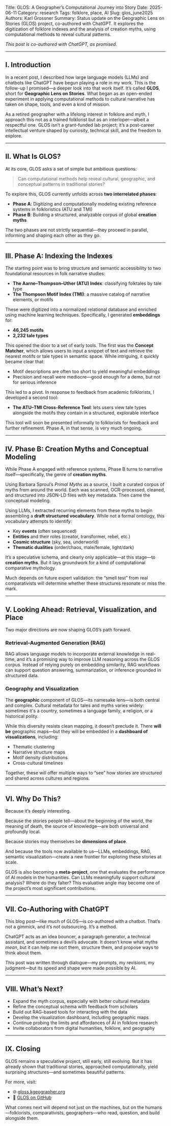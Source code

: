 Title: GLOS: A Geographer’s Computational Journey into Story
Date: 2025-06-11
Category: research
Tags: folklore, place, AI
Slug: glos_june2025
Authors: Karl Grossner
Summary: Status update on the Geographic Lens on Stories (GLOS) project, co-authored with ChatGPT. It explores the digitization of folklore indexes and the analysis of creation myths, using computational methods to reveal cultural patterns.

_This post is co-authored with ChatGPT, as promised._

---

## I. Introduction

In a recent post, I described how large language models (LLMs) and chatbots like ChatGPT have begun playing a role in my work. This is the follow-up I promised—a deeper look into that work itself. It’s called **GLOS**, short for **Geographic Lens on Stories**. What began as an open-ended experiment in applying computational methods to cultural narrative has taken on shape, tools, and even a kind of mission.

As a retired geographer with a lifelong interest in folklore and myth, I approach this not as a trained folklorist but as an interloper—albeit a respectful one. GLOS isn’t a grant-funded lab project; it’s a post-career intellectual venture shaped by curiosity, technical skill, and the freedom to explore.

---

## II. What Is GLOS?

At its core, GLOS asks a set of simple but ambitious questions:

> Can computational methods help reveal cultural, geographic, and conceptual patterns in traditional stories?

To explore this, GLOS currently unfolds across **two interrelated phases**:

- **Phase A**: Digitizing and computationally modeling existing reference systems in folkloristics (ATU and TMI)
- **Phase B**: Building a structured, analyzable corpus of global **creation myths**

The two phases are not strictly sequential—they proceed in parallel, informing and shaping each other as they go.

---

## III. Phase A: Indexing the Indexes

The starting point was to bring structure and semantic accessibility to two foundational resources in folk narrative studies:

- **The Aarne–Thompson–Uther (ATU) Index**: classifying folktales by tale type
- **The Thompson Motif Index (TMI)**: a massive catalog of narrative elements, or motifs

These were digitized into a normalized relational database and enriched using machine learning techniques. Specifically, I generated **embeddings** for:

- **46,245 motifs**
- **2,232 tale types**

This opened the door to a set of early tools. The first was the **Concept Matcher**, which allows users to input a snippet of text and retrieve the nearest motifs or tale types in semantic space. While intriguing, it quickly became clear that:

- Motif descriptions are often too short to yield meaningful embeddings
- Precision and recall were mediocre—good enough for a demo, but not for serious inference

This led to a pivot. In response to feedback from academic folklorists, I developed a second tool:

- **The ATU–TMI Cross-Reference Tool**: lets users view tale types alongside the motifs they contain in a structured, explorable interface

This tool will soon be presented informally to folklorists for feedback and further refinement. Phase A, in that sense, is very much ongoing.

---

## IV. Phase B: Creation Myths and Conceptual Modeling

While Phase A engaged with reference systems, Phase B turns to narrative itself—specifically, the genre of **creation myths**.

Using Barbara Sproul’s _Primal Myths_ as a source, I built a curated corpus of myths from around the world. Each was scanned, OCR-processed, cleaned, and structured into JSON-LD files with key metadata. Then came the conceptual modeling.

Using LLMs, I extracted recurring elements from these myths to begin assembling a **draft structured vocabulary**. While not a formal ontology, this vocabulary attempts to identify:

- Key **events** (often sequenced)
- **Entities** and their roles (creator, transformer, rebel, etc.)
- **Cosmic structure** (sky, sea, underworld)
- **Thematic dualities** (order/chaos, male/female, light/dark)

It’s a speculative schema, and clearly only applicable—at this stage—to **creation myths**. But it lays groundwork for a kind of computational comparative mythology.

Much depends on future expert validation: the “smell test” from real comparativists will determine whether these structures resonate or miss the mark.

---

## V. Looking Ahead: Retrieval, Visualization, and Place

Two major directions are now shaping GLOS’s path forward.

### Retrieval-Augmented Generation (RAG)

RAG allows language models to incorporate external knowledge in real-time, and it’s a promising way to improve LLM reasoning across the GLOS corpus. Instead of relying purely on embedding similarity, RAG workflows can support question answering, summarization, or inference grounded in structured data.

### Geography and Visualization

The **geographic** component of GLOS—its namesake lens—is both central and complex. Cultural metadata for tales and myths varies widely: sometimes it's a country, sometimes a language family, a religion, or a historical polity.

While this diversity resists clean mapping, it doesn’t preclude it. There **will be** geographic maps—but they will be embedded in a **dashboard of visualizations**, including:

- Thematic clustering
- Narrative structure maps
- Motif density distributions
- Cross-cultural timelines

Together, these will offer multiple ways to “see” how stories are structured and shared across cultures and regions.

---

## VI. Why Do This?

Because it’s deeply interesting.

Because the stories people tell—about the beginning of the world, the meaning of death, the source of knowledge—are both universal and profoundly local.

Because stories may themselves be **dimensions of place**.

And because the tools now available to us—LLMs, embeddings, RAG, semantic visualization—create a new frontier for exploring these stories at scale.

GLOS is also becoming a **meta-project**, one that evaluates the performance of AI models in the humanities. Can LLMs meaningfully support cultural analysis? Where do they falter? This evaluative angle may become one of the project’s most significant contributions.

---

## VII. Co-Authoring with ChatGPT

This blog post—like much of GLOS—is co-authored with a chatbot. That’s not a gimmick, and it’s not outsourcing. It’s a method.

ChatGPT acts as an idea bouncer, a paragraph generator, a technical assistant, and sometimes a devil’s advocate. It doesn’t know what myths _mean_, but it can help me sort them, structure them, and propose ways to think about them.

This post was written through dialogue—my prompts, my revisions, my judgment—but its speed and shape were made possible by AI.

---

## VIII. What’s Next?

- Expand the myth corpus, especially with better cultural metadata
- Refine the conceptual schema with feedback from scholars
- Build out RAG-based tools for interacting with the data
- Develop the visualization dashboard, including geographic maps
- Continue probing the limits and affordances of AI in folklore research
- Invite collaborators from digital humanities, folklore, and geography

---

## IX. Closing

GLOS remains a speculative project, still early, still evolving. But it has already shown that traditional stories, approached computationally, yield surprising structures—and sometimes beautiful patterns.

For more, visit:

- 🌐 [gloss.kgeographer.org](https://gloss.kgeographer.org)  
- 🧾 [GLOS on GitHub](https://github.com/kgeographer/glos)

What comes next will depend not just on the machines, but on the humans—folklorists, comparativists, geographers—who read, question, and build alongside them.

